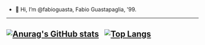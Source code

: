 - 👋 Hi, I’m @fabioguasta, Fabio Guastapaglia, '99. 


------------------------------------------------------------------------------------------------------------------------------------
[![Anurag's GitHub stats](https://github-readme-stats.vercel.app/api?username=fabioguasta&show_icons=true&theme=tokyonight&hide_rank=true?include_all_commits=false)](https://github.com/anuraghazra/github-readme-stats)&nbsp;&nbsp; [![Top Langs](https://github-readme-stats.vercel.app/api/top-langs/?username=fabioguasta&layout=compact&theme=tokyonight&langs_count=6)](https://github.com/anuraghazra/github-readme-stats)
------------------------------------------------------------------------------------------------------------------------------------




